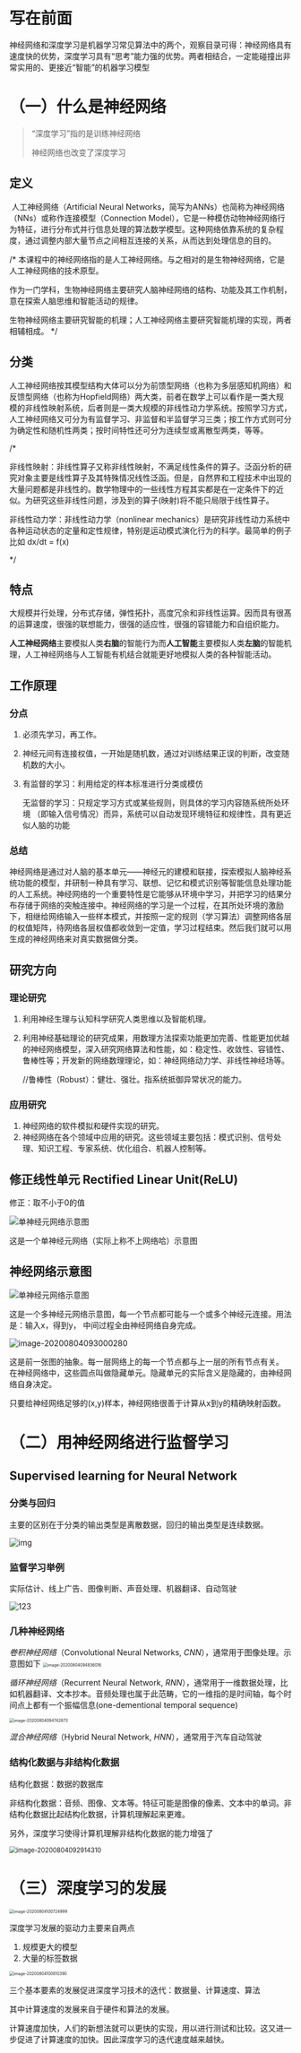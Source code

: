

# 写在前面

​	神经网络和深度学习是机器学习常见算法中的两个，观察目录可得：神经网络具有速度快的优势，深度学习具有“思考”能力强的优势。两者相结合，一定能碰撞出非常实用的、更接近“智能”的机器学习模型

# （一）什么是神经网络

> “深度学习”指的是训练神经网络
>
> 神经网络也改变了深度学习

## 定义

​	人工神经网络（Artificial Neural Networks，简写为ANNs）也简称为神经网络（NNs）或称作连接模型（Connection Model），它是一种模仿动物神经网络行为特征，进行分布式并行信息处理的算法数学模型。这种网络依靠系统的复杂程度，通过调整内部大量节点之间相互连接的关系，从而达到处理信息的目的。

/*	本课程中的神经网络指的是人工神经网络。与之相对的是生物神经网络，它是人工神经网络的技术原型。

​	作为一门学科，生物神经网络主要研究人脑神经网络的结构、功能及其工作机制，意在探索人脑思维和智能活动的规律。

​	生物神经网络主要研究智能的机理；人工神经网络主要研究智能机理的实现，两者相辅相成。	*/

## 分类

​	人工神经网络按其模型结构大体可以分为前馈型网络（也称为多层感知机网络）和反馈型网络（也称为Hopfield网络）两大类，前者在数学上可以看作是一类大规模的非线性映射系统，后者则是一类大规模的非线性动力学系统。按照学习方式，人工神经网络又可分为有监督学习、非监督和半监督学习三类；按工作方式则可分为确定性和随机性两类；按时间特性还可分为连续型或离散型两类，等等。

/*

非线性映射：非线性算子又称非线性映射，不满足线性条件的算子。泛函分析的研究对象主要是线性算子及其特殊情况线性泛函。但是，自然界和工程技术中出现的大量问题都是非线性的。数学物理中的一些线性方程其实都是在一定条件下的近似。为研究这些非线性问题，涉及到的算子(映射)将不能只局限于线性算子。

非线性动力学：非线性动力学（nonlinear mechanics）是研究非线性动力系统中各种运动状态的定量和定性规律，特别是运动模式演化行为的科学。最简单的例子比如  dx/dt = f(x)

*/

## 特点

大规模并行处理，分布式存储，弹性拓扑，高度冗余和非线性运算。因而具有很髙的运算速度，很强的联想能力，很强的适应性，很强的容错能力和自组织能力。

**人工神经网络**主要模拟人类**右脑**的智能行为而**人工智能**主要模拟人类**左脑**的智能机理，人工神经网络与人工智能有机结合就能更好地模拟人类的各种智能活动。

## 工作原理

### 分点

1. 必须先学习，再工作。

2. 神经元间有连接权值，一开始是随机数，通过对训练结果正误的判断，改变随机数的大小。

3. 有监督的学习：利用给定的样本标准进行分类或模仿

   无监督的学习：只规定学习方式或某些规则，则具体的学习内容随系统所处环境 （即输入信号情况）而异，系统可以自动发现环境特征和规律性，具有更近似人脑的功能

### 总结

​	神经网络是通过对人脑的基本单元——神经元的建模和联接，探索模拟人脑神经系统功能的模型，并研制一种具有学习、联想、记忆和模式识别等智能信息处理功能的人工系统。神经网络的一个重要特性是它能够从环境中学习，并把学习的结果分布存储于网络的突触连接中。神经网络的学习是一个过程，在其所处环境的激励下，相继给网络输入一些样本模式，并按照一定的规则（学习算法）调整网络各层的权值矩阵，待网络各层权值都收敛到一定值，学习过程结束。然后我们就可以用生成的神经网络来对真实数据做分类。

## 研究方向

### 理论研究

1. 利用神经生理与认知科学研究人类思维以及智能机理。

2. 利用神经基础理论的研究成果，用数理方法探索功能更加完善、性能更加优越的神经网络模型，深入研究网络算法和性能，如：稳定性、收敛性、容错性、鲁棒性等；开发新的网络数理理论，如：神经网络动力学、非线性神经场等。

   //鲁棒性（Robust）：健壮、强壮。指系统抵御异常状况的能力。

### 应用研究

1. 神经网络的软件模拟和硬件实现的研究。
2. 神经网络在各个领域中应用的研究。这些领域主要包括：模式识别、信号处理、知识工程、专家系统、优化组合、机器人控制等。

## 修正线性单元 Rectified Linear Unit(ReLU)

修正：取不小于0的值

![单神经元网络示意图](.image/image-20200804090803868.png)

这是一个单神经元网络（实际上称不上网络哈）示意图

## 神经网络示意图

![单神经元网络示意图](.image/image-20200804091011796.png)

这是一个多神经元网络示意图，每一个节点都可能与一个或多个神经元连接。用法是：输入x，得到y， 中间过程全由神经网络自身完成。

![image-20200804093000280](.image/image-20200804093000280.png)

这是前一张图的抽象。每一层网络上的每一个节点都与上一层的所有节点有关。 在神经网络中，这些圆点叫做隐藏单元。隐藏单元的实际含义是隐藏的，由神经网络自身决定。

只要给神经网络足够的(x,y)样本，神经网络很善于计算从x到y的精确映射函数。

# （二）用神经网络进行监督学习

## Supervised learning for Neural Network

### 分类与回归

主要的区别在于分类的输出类型是离散数据，回归的输出类型是连续数据。

![img](.image/123.jpg)

### 监督学习举例

实际估计、线上广告、图像判断、声音处理、机器翻译、自动驾驶

![123](.image/image-20200804093320964.png)

### 几种神经网络

*卷积神经网络*（Convolutional Neural Networks, *CNN*），通常用于图像处理。示意图如下
<img src=".image/image-20200804094836016.png" alt="image-20200804094836016" style="zoom:50%;" />

*循环神经网络*（Recurrent Neural Network, *RNN*），通常用于一维数据处理，比如机器翻译、文本抄本。音频处理也属于此范畴，它的一维指的是时间轴，每个时间点上都有一个振幅信息(one-dementional temporal sequence)

<img src=".image/image-20200804094742873.png" alt="image-20200804094742873" style="zoom:50%;" />

*混合神经网络*（Hybrid Neural Network, *HNN*），通常用于汽车自动驾驶

### 结构化数据与非结构化数据

 结构化数据：数据的数据库

非结构化数据：音频、图像、文本等。特征可能是图像的像素、文本中的单词。非结构化数据比起结构化数据，计算机理解起来更难。

另外，深度学习使得计算机理解非结构化数据的能力增强了

<img src=".image/image-20200804092914310.png" alt="image-20200804092914310" style="zoom:80%;" />

# （三）深度学习的发展

<img src=".image/image-20200804100724999.png" alt="image-20200804100724999" style="zoom:50%;" />

深度学习发展的驱动力主要来自两点

1. 规模更大的模型
2. 大量的标签数据

<img src=".image/image-20200804100810390.png" alt="image-20200804100810390" style="zoom:50%;" />

三个基本要素的发展促进深度学习技术的迭代：数据量、计算速度、算法

其中计算速度的发展来自于硬件和算法的发展。

计算速度加快，人们的新想法就可以更快的实现，用以进行测试和比较。这又进一步促进了计算速度的加快。因此深度学习的迭代速度越来越快。

